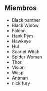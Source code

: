 ## Miembros

* Black panther
* Black Widow
* Falcon
* Hank Pym
* Hawkeye
* Hul
* Scarlet Witch
* Spider Woman
* Thor
* Vision
* Wasp
* Antman
* nick fury

